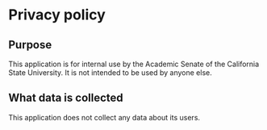 # Privacy policy

## Purpose
This application is for internal use by the Academic Senate of the California State University. It is not intended to be used by anyone else.


## What data is collected

This application does not collect any data about its users.
